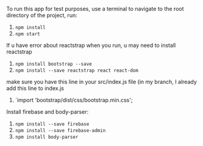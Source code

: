 To run this app for test purposes, use a terminal to navigate to the root directory of the project, run:
1. `npm install`
2. `npm start`

If u have error about reactstrap when you run, u may need to install reactstrap
1. `npm install bootstrap --save`
2. `npm install --save reactstrap react react-dom`

make sure you have this line in your src/index.js file (in my branch, I already add this line to index.js
1. `import 'bootstrap/dist/css/bootstrap.min.css';

Install firebase and body-parser:
1. `npm install --save firebase`
2. `npm install --save firebase-admin`
3. `npm install body-parser`
